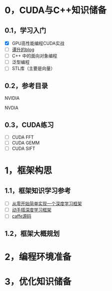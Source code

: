 # 0，CUDA与C++知识储备

## 0.1，学习入门

- [x] GPU高性能编程CUDA实战
- [ ] [谭升的blog](https://face2ai.com/program-blog/)
- [ ] C++ 中的面向对象编程
- [ ] 泛型编程
- [ ] STL库（主要是向量）

## 0.2，参考目录

NVIDIA

NVDIA

## 0.3，CUDA练习

- [ ] CUDA FFT
- [ ] CUDA GEMM
- [ ] CUDA SIFT

# 1，框架构思

## 1.1，框架知识学习参考

- [ ] [从零开始简单实现一个深度学习框架](https://www.bilibili.com/video/BV1Q24y1g7oj?p=5&vd_source=ea1230afd248ab5f15c112091487f24d)
- [ ] [动手搭深度学习框架](https://zhuanlan.zhihu.com/p/602255659)
- [ ] [caffe源码](https://github.com/BVLC/caffe)

## 1.2，框架大概规划

# 2，编程环境准备

# 3，优化知识储备